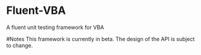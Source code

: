# Fluent-VBA
A fluent unit testing framework for VBA

#Notes
This framework is currently in beta. The design of the API is subject to change.
